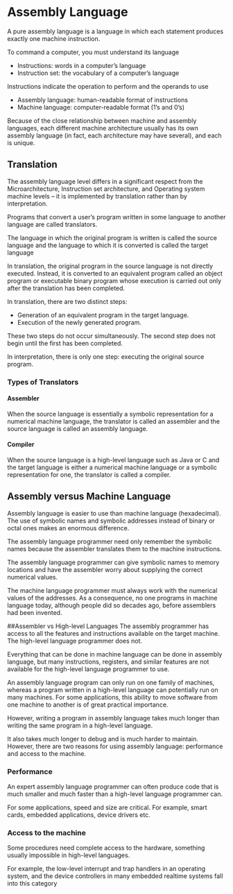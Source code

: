 # Assembly Language
A pure assembly language is a language in which each statement
produces exactly one machine instruction.

To command a computer, you must understand its language
* Instructions: words in a computer’s language
* Instruction set: the vocabulary of a computer’s language

Instructions indicate the operation to perform and the operands to
use
   * Assembly language: human-readable format of instructions
   * Machine language: computer-readable format (1’s and 0’s)

Because of the close relationship between machine and assembly
languages, each different machine architecture usually has its own
assembly language (in fact, each architecture may have several), and
each is unique.


## Translation
The assembly language level differs in a significant respect from
the Microarchitecture, Instruction set architecture, and Operating
system machine levels – it is implemented by translation rather
than by interpretation.

Programs that convert a user’s program written in some language
to another language are called translators.

The language in which the original program is written is called the
source language and the language to which it is converted is called the target
language

In translation, the original program in the source language is not
directly executed. Instead, it is converted to an equivalent
program called an object program or executable binary
program whose execution is carried out only after the translation
has been completed.

In translation, there are two distinct steps:
   * Generation of an equivalent program in the target language.
   * Execution of the newly generated program.

These two steps do not occur simultaneously. The second step does not begin until the first has been completed.

In interpretation, there is only one step: executing the original
source program.
### Types of Translators

#### Assembler

When the source language is essentially a symbolic representation
for a numerical machine language, the translator is called an
assembler and the source language is called an assembly
language.

#### Compiler

When the source language is a high-level language such as Java or
C and the target language is either a numerical machine language
or a symbolic representation for one, the translator is called a
compiler.

## Assembly versus Machine Language
Assembly language is easier to use than machine language
(hexadecimal). The use of symbolic names and symbolic addresses
instead of binary or octal ones makes an enormous difference.

The assembly language programmer need only remember the
symbolic names because the assembler translates them to the
machine instructions.

The assembly language programmer can give symbolic names to
memory locations and have the assembler worry about supplying
the correct numerical values.

The machine language programmer must always work with the
numerical values of the addresses. As a consequence, no one
programs in machine language today, although people did so
decades ago, before assemblers had been invented.

##Assembler vs High-level Languages
The assembly programmer has access to all the features and
instructions available on the target machine. The high-level
language programmer does not.

Everything that can be done in machine language can be done in
assembly language, but many instructions, registers, and similar
features are not available for the high-level language programmer
to use.

An assembly language program can only run on one family of
machines, whereas a program written in a high-level language can
potentially run on many machines. For some applications, this
ability to move software from one machine to another is of great
practical importance.

However, writing a program in assembly language takes much longer than
writing the same program in a high-level language.

It also takes much longer to debug and is much harder to maintain.
However, there are two reasons for using assembly language:
performance and access to the machine.

### Performance

An expert assembly language programmer can often produce code
that is much smaller and much faster than a high-level language
programmer can.

For some applications, speed and size are critical. For example,
smart cards, embedded applications, device drivers etc.

### Access to the machine

Some procedures need complete access to the hardware, something
usually impossible in high-level languages.

For example, the low-level interrupt and trap handlers in an
operating system, and the device controllers in many embedded
realtime systems fall into this category